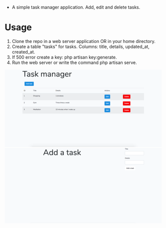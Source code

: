* A simple task manager application. Add, edit and delete tasks. 

# Usage

1. Clone the repo in a web server application OR in your home directory. 
2. Create a table "tasks" for tasks. Columns: title, details, updated_at, created_at.
3. If 500 error create a key: php artisan key:generate.
3. Run the web server or write the command php artisan serve. 

![Image description](https://github.com/christinameliniotou/task-manager/blob/master/Screen%20Shot%202019-12-18%20at%2010.33.25.png)
![Image description](https://github.com/christinameliniotou/task-manager/blob/master/Screen%20Shot%202019-12-18%20at%2010.33.36.png)
